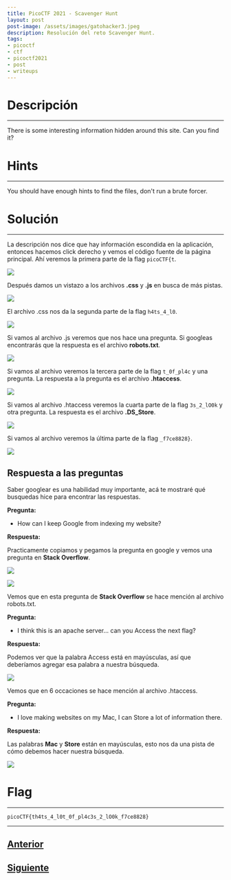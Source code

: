 ```yaml
---
title: PicoCTF 2021 - Scavenger Hunt
layout: post
post-image: /assets/images/gatohacker3.jpeg 
description: Resolución del reto Scavenger Hunt. 
tags:
- picoctf
- ctf
- picoctf2021
- post
- writeups
---
```

# Descripción
---

There is some interesting information hidden around this site. Can you find it?


# Hints
---

You should have enough hints to find the files, don't run a brute forcer.


# Solución
---

La descripción nos dice que hay información escondida en la aplicación, entonces hacemos click derecho y vemos el código fuente de la página principal. Ahí veremos la primera parte de la flag `picoCTF{t`.

![](/assets/images/images-picoctf-2021/scavenger-hunt-1.png)

Después damos un vistazo a los archivos **.css** y **.js** en busca de más pistas.

![](/assets/images/images-picoctf-2021/scavenger-hunt-2.png)

El archivo .css nos da la segunda parte de la flag `h4ts_4_l0`.

![](/assets/images/images-picoctf-2021/scavenger-hunt-3.png)

Si vamos al archivo .js veremos que nos hace una pregunta. Si googleas encontrarás que la respuesta es el archivo **robots.txt**.

![](/assets/images/images-picoctf-2021/scavenger-hunt-4.png)


Si vamos al archivo veremos la tercera parte de la flag `t_0f_pl4c` y una pregunta. La respuesta a la pregunta es el archivo **.htaccess**.

![](/assets/images/images-picoctf-2021/scavenger-hunt-5.png)

Si vamos al archivo .htaccess veremos la cuarta parte de la flag `3s_2_lO0k` y otra pregunta. La respuesta es el archivo **.DS_Store**.

![](/assets/images/images-picoctf-2021/scavenger-hunt-6.png)

Si vamos al archivo veremos la última parte de la flag `_f7ce8828}`.

![](/assets/images/images-picoctf-2021/scavenger-hunt-7.png)


## Respuesta a las preguntas

Saber googlear es una habilidad muy importante, acá te mostraré qué busquedas hice para encontrar las respuestas.


**Pregunta:**
- How can I keep Google from indexing my website?

**Respuesta:**

Practicamente copiamos y pegamos la pregunta en google y vemos una pregunta en **Stack Overflow**.

![](/assets/images/images-picoctf-2021/scavenger-hunt-8.png)

![](/assets/images/images-picoctf-2021/scavenger-hunt-10.png)

Vemos que en esta pregunta de **Stack Overflow** se hace mención al archivo robots.txt.


**Pregunta:**

- I think this is an apache server... can you Access the next flag?

**Respuesta:**

Podemos ver que la palabra Access está en mayúsculas, así que deberíamos agregar esa palabra a nuestra búsqueda.

![](/assets/images/images-picoctf-2021/scavenger-hunt-9.png)

Vemos que en 6 occaciones se hace mención al archivo .htaccess. 


**Pregunta:**

- I love making websites on my Mac, I can Store a lot of information there.

**Respuesta:**

Las palabras **Mac** y **Store** están en mayúsculas, esto nos da una pista de cómo debemos hacer nuestra búsqueda. 

![](/assets/images/images-picoctf-2021/scavenger-hunt-11.png)


# Flag
---

`picoCTF{th4ts_4_l0t_0f_pl4c3s_2_lO0k_f7ce8828}`

---

## [Anterior](/blog/Cookies)
## [Siguiente](/blog/Some-Assembly-Required-1)
